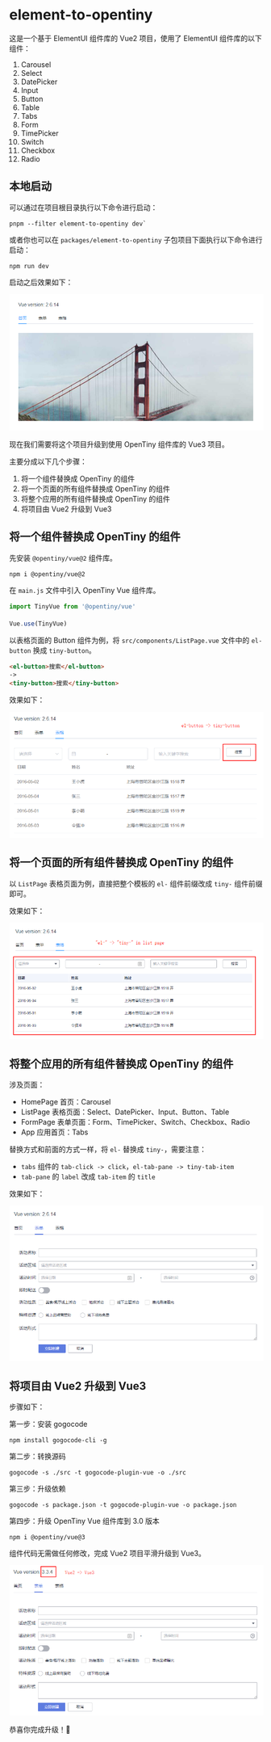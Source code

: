 # element-to-opentiny

这是一个基于 ElementUI 组件库的 Vue2 项目，使用了 ElementUI 组件库的以下组件：
1. Carousel
2. Select
3. DatePicker
4. Input
5. Button
6. Table
7. Tabs
8. Form
9. TimePicker
10. Switch
11. Checkbox
12. Radio

## 本地启动

可以通过在项目根目录执行以下命令进行启动：

```shell
pnpm --filter element-to-opentiny dev`
```

或者你也可以在 `packages/element-to-opentiny` 子包项目下面执行以下命令进行启动：

```shell
npm run dev
```

启动之后效果如下：

![vue2-element](./public/assets/vue2-element.png)

现在我们需要将这个项目升级到使用 OpenTiny 组件库的 Vue3 项目。

主要分成以下几个步骤：

1. 将一个组件替换成 OpenTiny 的组件
2. 将一个页面的所有组件替换成 OpenTiny 的组件
3. 将整个应用的所有组件替换成 OpenTiny 的组件
4. 将项目由 Vue2 升级到 Vue3

## 将一个组件替换成 OpenTiny 的组件

先安装 `@opentiny/vue@2` 组件库。

```shell
npm i @opentiny/vue@2
```

在 `main.js` 文件中引入 OpenTiny Vue 组件库。

```ts
import TinyVue from '@opentiny/vue'

Vue.use(TinyVue)
```

以表格页面的 Button 组件为例，将 `src/components/ListPage.vue` 文件中的 `el-button` 换成 `tiny-button`。

```html
<el-button>搜索</el-button>
->
<tiny-button>搜索</tiny-button>
```

效果如下：

![el-button-to-tiny-button](./public/assets/el-button-to-tiny-button.png)

## 将一个页面的所有组件替换成 OpenTiny 的组件

以 `ListPage` 表格页面为例，直接把整个模板的 `el-` 组件前缀改成 `tiny-` 组件前缀即可。

效果如下：

![one-page-el-to-tiny](./public/assets/one-page-el-to-tiny.png)

## 将整个应用的所有组件替换成 OpenTiny 的组件

涉及页面：

- HomePage 首页：Carousel
- ListPage 表格页面：Select、DatePicker、Input、Button、Table
- FormPage 表单页面：Form、TimePicker、Switch、Checkbox、Radio
- App 应用首页：Tabs

替换方式和前面的方式一样，将 `el-` 替换成 `tiny-`，需要注意：

- `tabs` 组件的 `tab-click -> click`，`el-tab-pane -> tiny-tab-item`
- `tab-pane` 的 `label` 改成 `tab-item` 的 `title`

效果如下：

![all-pages-element-to-opentiny](./public/assets//all-pages-element-to-opentiny.png)

## 将项目由 Vue2 升级到 Vue3

步骤如下：

第一步：安装 gogocode

```shell
npm install gogocode-cli -g
```

第二步：转换源码

```shell
gogocode -s ./src -t gogocode-plugin-vue -o ./src
```

第三步：升级依赖

```shell
gogocode -s package.json -t gogocode-plugin-vue -o package.json
```

第四步：升级 OpenTiny Vue 组件库到 3.0 版本

```shell
npm i @opentiny/vue@3
```

组件代码无需做任何修改，完成 Vue2 项目平滑升级到 Vue3。

![vue2-to-vue3](./public/assets/vue2-to-vue3.png)

恭喜你完成升级！🎉
